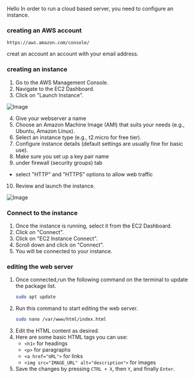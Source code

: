 Hello
In order to run a cloud based server, you need to configure an instance.

### creating an AWS account 
```
https://aws.amazon.com/console/
```
creat an account an account with your email address.

### creating an instance
1. Go to the AWS Management Console.
2. Navigate to the EC2 Dashboard.
3. Click on "Launch Instance".
   
![Image](https://github.com/user-attachments/assets/fb8531d3-f80d-410f-bd3f-5453a6656b4a)
 
4. Give your webserver a name
5. Choose an Amazon Machine Image (AMI) that suits your needs (e.g., Ubuntu, Amazon Linux).
6. Select an instance type (e.g., t2.micro for free tier).
7. Configure instance details (default settings are usually fine for basic use).
8. Make sure you set up a key pair name
9. under firewall (security groups) tab 
- select "HTTP" and "HTTPS" options to allow web traffic
10. Review and launch the instance.

![Image](https://github.com/user-attachments/assets/b6a65c93-1304-4e68-a931-18d65ea6b692)
  
### Connect to the instance
1. Once the instance is running, select it from the EC2 Dashboard.
2. Click on "Connect".
3. Click on "EC2 Instance Connect".
4. Scroll down and click on "Connect".
5. You will be connected to your instance.
### editing the web server
1. Once connected,run the following command on the terminal to update the package list.
     ```bash
     sudo apt update
2. Run this command to start editing the web server.
     ```bash
     sudo nano /var/www/html/index.html
     ```
3. Edit the HTML content as desired.
4. Here are some basic HTML tags you can use:
   - `<h1>` for headings
   - `<p>` for paragraphs
   - `<a href="URL">` for links
   - `<img src="IMAGE_URL" alt="description">` for images
5. Save the changes by pressing `CTRL + X`, then `Y`, and finally `Enter`.
